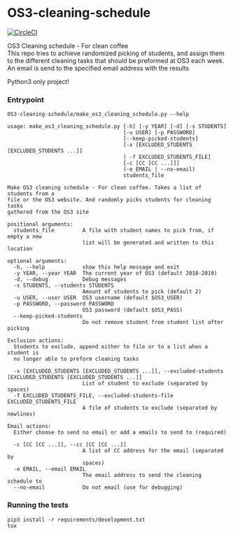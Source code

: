 # OS3-cleaning-schedule
[![CircleCI](https://circleci.com/gh/Erik-Lamers1/OS3-cleaning-schedule.svg?style=svg)](https://circleci.com/gh/Erik-Lamers1/OS3-cleaning-schedule)

OS3 Cleaning schedule - For clean coffee  
This repo tries to achieve randomized picking of students,
and assign them to the different cleaning tasks that should be preformed at OS3 each week.  
An email is send to the specified email address with the results  

Python3 only project!

### Entrypoint

`OS3-cleaning-schedule/make_os3_cleaning_schedule.py --help`
```
usage: make_os3_cleaning_schedule.py [-h] [-y YEAR] [-d] [-s STUDENTS]
                                     [-u USER] [-p PASSWORD]
                                     [--keep-picked-students]
                                     [-x [EXCLUDED_STUDENTS [EXCLUDED_STUDENTS ...]]
                                     | -f EXCLUDED_STUDENTS_FILE]
                                     [-c [CC [CC ...]]]
                                     (-e EMAIL | --no-email)
                                     students_file

Make OS3 cleaning schedule - For clean coffee. Takes a list of students from a
file or the OS3 website. And randomly picks students for cleaning tasks
gathered from the OS3 site

positional arguments:
  students_file         A file with student names to pick from, if empty a new
                        list will be generated and written to this location

optional arguments:
  -h, --help            show this help message and exit
  -y YEAR, --year YEAR  The current year of OS3 (default 2018-2019)
  -d, --debug           Debug messages
  -s STUDENTS, --students STUDENTS
                        Amount of students to pick (default 2)
  -u USER, --user USER  OS3 username (default $OS3_USER)
  -p PASSWORD, --password PASSWORD
                        OS3 password (default $OS3_PASS)
  --keep-picked-students
                        Do not remove student from student list after picking

Exclusion actions:
  Students to exclude, append either to file or to a list when a student is
  no longer able to preform cleaning tasks

  -x [EXCLUDED_STUDENTS [EXCLUDED_STUDENTS ...]], --excluded-students [EXCLUDED_STUDENTS [EXCLUDED_STUDENTS ...]]
                        List of student to exclude (separated by spaces)
  -f EXCLUDED_STUDENTS_FILE, --excluded-students-file EXCLUDED_STUDENTS_FILE
                        A file of students to exclude (separated by newlines)

Email actions:
  Either choose to send no email or add a emails to send to (required)

  -c [CC [CC ...]], --cc [CC [CC ...]]
                        A list of CC address for the email (separated by
                        spaces)
  -e EMAIL, --email EMAIL
                        The email address to send the cleaning schedule to
  --no-email            Do not email (use for debugging)
```

### Running the tests

```angular2
pip3 install -r requirements/development.txt
tox
```
